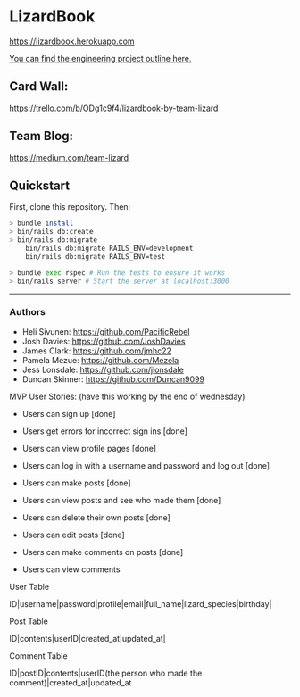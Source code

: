# LizardBook

https://lizardbook.herokuapp.com

[You can find the engineering project outline here.](https://github.com/makersacademy/course/tree/master/engineering_projects/rails)

## Card Wall:
https://trello.com/b/ODg1c9f4/lizardbook-by-team-lizard

## Team Blog:
https://medium.com/team-lizard

## Quickstart

First, clone this repository. Then:

```bash
> bundle install
> bin/rails db:create
> bin/rails db:migrate
    bin/rails db:migrate RAILS_ENV=development
    bin/rails db:migrate RAILS_ENV=test

> bundle exec rspec # Run the tests to ensure it works
> bin/rails server # Start the server at localhost:3000
```

------
### Authors
- Heli Sivunen: https://github.com/PacificRebel
- Josh Davies: https://github.com/JoshDavies
- James Clark: https://github.com/jmhc22
- Pamela Mezue: https://github.com/Mezela
- Jess Lonsdale: https://github.com/jlonsdale
- Duncan Skinner: https://github.com/Duncan9099

MVP User Stories: (have this working by the end of wednesday)

- Users can sign up [done]
- Users get errors for incorrect sign ins [done]
- Users can view profile pages [done]
- Users can log in with a username and password and log out [done]

- Users can make posts [done]
- Users can view posts and see who made them [done]
- Users can delete their own posts [done]
- Users can edit posts [done]

- Users can make comments on posts [done]
- Users can view comments

User Table

ID|username|password|profile|email|full_name|lizard_species|birthday|

Post Table

ID|contents|userID|created_at|updated_at|

Comment Table

ID|postID|contents|userID(the person who made the comment)|created_at|updated_at
